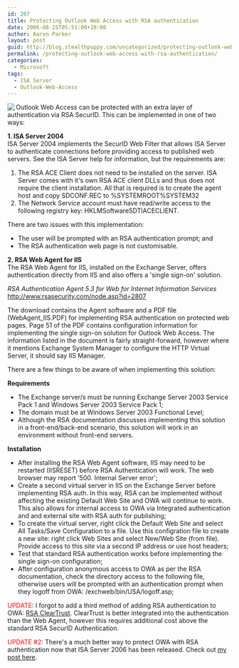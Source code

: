 ```yaml
---
id: 207
title: Protecting Outlook Web Access with RSA authentication
date: 2006-08-25T05:51:00+10:00
author: Aaron Parker
layout: post
guid: http://blog.stealthpuppy.com/uncategorized/protecting-outlook-web-access-with-rsa-authentication
permalink: /protecting-outlook-web-access-with-rsa-authentication/
categories:
  - Microsoft
tags:
  - ISA Server
  - Outlook-Web-Access
---
```

<img align="left" src="https://stealthpuppy.com/wp-content/uploads/2006/08/exchange1.png" />Outlook Web Access can be protected with an extra layer of authentication via RSA SecurID. This can be implemented in one of two ways:

**1. ISA Server 2004**  
ISA Server 2004 implements the SecurID Web Filter that allows ISA Server to authenticate connections before providing access to published web servers. See the ISA Server help for information, but the requirements are:

1. The RSA ACE Client does not need to be installed on the server. ISA Server comes with it's own RSA ACE client DLLs and thus does not require the client installation. All that is required is to create the agent host and copy SDCONF.REC to %SYSTEMROOT%SYSTEM32  
2. The Network Service account must have read/write access to the following registry key: HKLMSoftwareSDTIACECLIENT.

There are two issues with this implementation:  
- The user will be prompted with an RSA authentication prompt; and  
- The RSA authentication web page is not customisable.

**2. RSA Web Agent for IIS**  
The RSA Web Agent for IIS, installed on the Exchange Server, offers authentication directly from IIS and also offers a 'single sign-on' solution.

_RSA Authentication Agent 5.3 for Web for Internet Information Services_  
<a target="_blank" href="http://www.rsasecurity.com/node.asp?id=2807"><u>http://www.rsasecurity.com/node.asp?id=2807</u></a>

The download contains the Agent software and a PDF file (WebAgent_IIS.PDF) for implementing RSA authentication on protected web pages. Page 51 of the PDF contains configuration information for implementing the single sign-on solution for Outlook Web Access. The information listed in the document is fairly straight-forward, however where it mentions Exchange System Manager to configure the HTTP Virtual Server, it should say IIS Manager.

There are a few things to be aware of when implementing this solution:

**Requirements**  
- The Exchange server/s must be running Exchange Server 2003 Service Pack 1 and Windows Server 2003 Service Pack 1;  
- The domain must be at Windows Server 2003 Functional Level;  
- Although the RSA documentation discusses implementing this solution in a front-end/back-end scenario, this solution will work in an environment without front-end servers.

**Installation**  
- After installing the RSA Web Agent software, IIS may need to be restarted (IISRESET) before RSA Authentication will work. The web browser may report '500. Internal Server error';  
- Create a second virtual server in IIS on the Exchange Server before implementing RSA auth. In this way, RSA can be implemented without affecting the existing Default Web Site and OWA will continue to work. This also allows for internal access to OWA via Integrated authentication and and external site with RSA auth for publishing;  
- To create the virtual server, right click the Default Web Site and select All Tasks/Save Configuration to a file. Use this configration file to create a new site: right click Web Sites and select New/Web Site (from file). Provide access to this site via a second IP address or use host headers;  
- Test that standard RSA authentication works before implementing the single sign-on configuration;  
- After configuration anonymous access to OWA as per the RSA documentation, check the directory access to the following file, otherwise users will be prompted with an authentication prompt when they logoff from OWA: /exchweb/bin/USA/logoff.asp;

<font color="#ff0000">UPDATE</font>: I forgot to add a third method of adding RSA authentication to OWA: [RSA ClearTrust](http://www.rsasecurity.com/node.asp?id=1186). ClearTrust is better integrated into the authentication than the Web Agent, however this requires additional cost above the standard RSA SecurID Authentication.

<font color="#ff0000">UPDATE #2</font>: There's a much better way to protect OWA with RSA authentication now that ISA Server 2006 has been released. Check out [my post here](http://www.stealthpuppy.com/blogs/travelling/archive/2006/09/29/Strengthening-OWA-Authentication-with-ISA-2006-and-RSA-SecurID-.aspx).